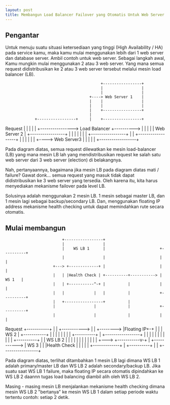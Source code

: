 ```yaml
---
layout: post
title: Membangun Load Balancer Failover yang Otomatis Untuk Web Server
---
```


## Pengantar

Untuk menuju suatu situasi ketersediaan yang tinggi (High Availability / HA) pada service kamu, maka kamu mulai menggunakan 
lebih dari 1 web server dan database server. Ambil contoh untuk web server. Sebagai langkah awal, Kamu mungkin mulai 
menggunakan 2 atau 3 web server. Yang mana semua request didistribusikan ke 2 atau 3 web server tersebut melalui mesin 
load balancer (LB).

                                              +-----------------+
                                              |                 |
                                              |                 |
                                         +----> Web Server 1    |
                                         |    |                 |
                                         |    |                 |
                                         |    +-----------------+
                                         |
                 +-----------------+     |    +-----------------+
  Request        |                 |     |    |                 |
+----------------> Load Balancer   +---------->                 |
                 |                 |     |    | Web Server 2    |
                 +-----------------+     |    |                 |
                                         |    |                 |
                                         |    +-----------------+
                                         |
                                         |    +------------------+
                                         |    |                  |
                                         |    |                  |
                                         +----> Web Server3      |
                                              |                  |
                                              |                  |
                                              +------------------+

Pada diagram diatas, semua request dilewatkan ke mesin load-balancer (LB) yang mana mesin LB lah yang mendistribusikan 
request ke salah satu web server dari 3 web server (election) di belakangnya. 

Nah, pertanyaannya, bagaimana jika mesin LB pada diagram diatas mati / failure? Gawat donk... semua request yang masuk tidak 
dapat didistribusikan ke 3 web server yang tersedia. Oleh karena itu, kita harus menyediakan mekanisme failover pada
level LB.

Solusinya adalah menggunakan 2 mesin LB. 1 mesin sebagai master LB, dan 1 mesin lagi sebagai backup/secondary LB. Dan,
menggunakan floating IP address mekanisme health checking untuk dapat memindahkan rute secara otomatis.

## Mulai membangun

                             +-----------------+
                             |                 |
                             |    WS LB 1      |                        +----------+
                             |                 |                        |          |
                         +---> +-------------+ |                        |          |
                         |   | |Health Check | +----------+-----------> |   WS 1   |
                         |   | +-----------^-+ |          |             |          |
                         |   |             |   |          |             +----------+
                         |   +-----------------+          |
                         |                 |              |             +----------+
                         |                 |              |             |          |
 Request   +-----------+ |                 |              +-----------> |          |
+--------> |Floating IP+-+                 |              |             |   WS 2   |
           +-----------+ |                 |              |             |          |
                         |                 |              |             +----------+
                         |   +-----------------+          |
                         |   |             |   |          |
                         |   |             |   |          |             +----------+
                         |   |    WS LB 2  |   |          |             |          |
                         |   |             |   |          |             |          |
                         +---> +-----------v-+ |          +-----------> |   WS 3   |
                             | |Health Check | |                        |          |
                             | +-------------+ |                        +----------+
                             |                 |
                             +-----------------+


Pada diagram diatas, terlihat ditambahkan 1 mesin LB lagi dimana WS LB 1 adalah primary/master LB dan WS LB 2 adalah
secondary/backup LB. Jika suatu saat WS LB 1 failure, maka floating IP secara otomatis dipindahkan ke WS LB 2 daannn tugas 
load balancing diambil alih oleh WS LB 2. 

Masing - masing mesin LB menjalankan mekanisme health checking dimana mesin WS LB 2 "bertanya" ke mesin WS LB 1 dalam
setiap periode waktu tertentu contoh: setiap 2 detik. 
